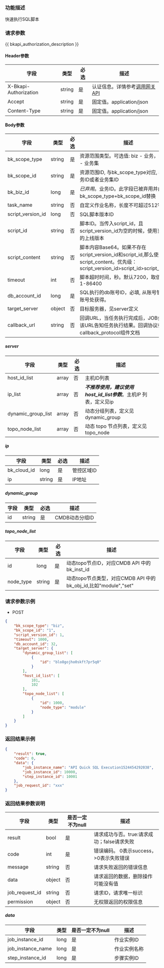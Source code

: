 ### 功能描述

快速执行SQL脚本

### 请求参数

{{ bkapi_authorization_description }}

#### Header参数

| 字段                    | 类型     | 必选 | 描述                                                                                                                               |
|-----------------------|--------|----|----------------------------------------------------------------------------------------------------------------------------------|
| X-Bkapi-Authorization | string | 是  | 认证信息。详情参考[调用网关 API](https://github.com/TencentBlueKing/BKDocs/blob/master/ZH/7.0/APIGateway/apigateway/use-api/use-apigw-api.md) |
| Accept                | string | 是  | 固定值。application/json                                                                                                             |
| Content-Type          | string | 是  | 固定值。application/json                                                                                                             |

#### Body参数

| 字段                | 类型     | 必选 | 描述                                                                                                            |
|-------------------|--------|----|---------------------------------------------------------------------------------------------------------------|
| bk_scope_type     | string | 是  | 资源范围类型。可选值: biz - 业务，biz_set - 业务集                                                                            |
| bk_scope_id       | string | 是  | 资源范围ID, 与bk_scope_type对应, 表示业务ID或者业务集ID                                                                       |
| bk_biz_id         | long   | 是  | *已弃用*。业务ID。此字段已被弃用并由字段bk_scope_type+bk_scope_id替换                                                             |
| task_name         | string | 否  | 自定义作业名称，长度不可超过512字符                                                                                           |
| script_version_id | long   | 否  | SQL脚本版本ID                                                                                                     |
| script_id         | string | 否  | 脚本ID。当传入script_id，且script_version_id为空的时候，使用当前脚本的上线版本                                                         |
| script_content    | string | 否  | 脚本内容Base64。如果不存在script_version_id和script_id,那么使用script_content。优先级：script_version_id>script_id>script_content |
| timeout           | int    | 否  | 脚本超时时间，秒。默认7200，取值范围1-86400                                                                                   |
| db_account_id     | long   | 是  | SQL执行的db账号ID，必填, 从账号管理-DB账号处获得。                                                                               |
| target_server     | object | 否  | 目标服务器，见server定义                                                                                               |
| callback_url      | string | 否  | 回调URL，当任务执行完成后，JOB会调用该URL告知任务执行结果。回调协议参考callback_protocol组件文档                                                 |

##### server

| 字段                 | 类型    | 必选 | 描述                                           |
|--------------------|-------|----|----------------------------------------------|
| host_id_list       | array | 否  | 主机ID列表                                       |
| ip_list            | array | 否  | ***不推荐使用，建议使用host_id_list参数***。主机IP 列表，定义见ip |
| dynamic_group_list | array | 否  | 动态分组列表，定义见dynamic_group                      |
| topo_node_list     | array | 否  | 动态 topo 节点列表，定义见topo_node                    |

##### ip

| 字段          | 类型     | 必选 | 描述     |
|-------------|--------|----|--------|
| bk_cloud_id | long   | 是  | 管控区域ID |
| ip          | string | 是  | IP地址   |

##### dynamic_group

| 字段 | 类型     | 必选 | 描述         |
|----|--------|----|------------|
| id | string | 是  | CMDB动态分组ID |

##### topo_node_list

| 字段        | 类型     | 必选 | 描述                                                  |
|-----------|--------|----|-----------------------------------------------------|
| id        | long   | 是  | 动态topo节点ID，对应CMDB API 中的 bk_inst_id                 |
| node_type | string | 是  | 动态topo节点类型，对应CMDB API 中的 bk_obj_id,比如"module","set" |

### 请求参数示例

- POST

```json
{
    "bk_scope_type": "biz",
    "bk_scope_id": "1",
    "script_version_id": 1,
    "timeout": 1000,
    "db_account_id": 32,
    "target_server": {
        "dynamic_group_list": [
            {
                "id": "blo8gojho0skft7pr5q0"
            }
        ],
        "host_id_list": [
            101,
            102
        ],
        "topo_node_list": [
            {
                "id": 1000,
                "node_type": "module"
            }
        ]
    }
}
```

### 返回结果示例

```json
{
    "result": true,
    "code": 0,
    "data": {
        "job_instance_name": "API Quick SQL Execution1524454292038",
        "job_instance_id": 10000,
        "step_instance_id": 10001
    },
    "job_request_id": "xxx"
}
```

### 返回结果参数说明

| 字段             | 类型     | 是否一定不为null | 描述                         |
|----------------|--------|------------|----------------------------|
| result         | bool   | 是          | 请求成功与否。true:请求成功；false请求失败 |
| code           | int    | 是          | 错误编码。 0表示success，>0表示失败错误  |
| message        | string | 否          | 请求失败返回的错误信息                |
| data           | object | 否          | 请求返回的数据，删除操作可能没有值          |
| job_request_id | string | 否          | 请求ID，请求唯一标识                |
| permission     | object | 否          | 无权限返回的权限信息                 |

##### data

| 字段                | 类型   | 是否一定不为null | 描述     |
|-------------------|------|------------|--------|
| job_instance_id   | long | 是          | 作业实例ID |
| job_instance_name | long | 是          | 作业实例名称 |
| step_instance_id  | long | 是          | 步骤实例ID |
